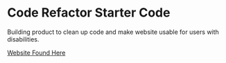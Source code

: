 # Code Refactor Starter Code
Building product to clean up code and make website usable for users with disabilities. 


[Website Found Here](/Module1Challenge/Develop/index.html)

